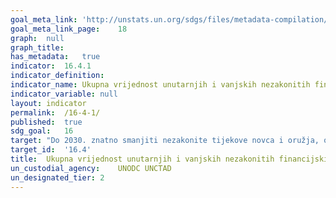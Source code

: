 ```yaml
---	
goal_meta_link:	'http://unstats.un.org/sdgs/files/metadata-compilation/Metadata-Goal-16.pdf'
goal_meta_link_page:	18
graph:	null
graph_title:	
has_metadata:	true
indicator:	16.4.1
indicator_definition:	
indicator_name:	Ukupna vrijednost unutarnjih i vanjskih nezakonitih financijskih tokova (u tekućim američkim dolarima)
indicator_variable:	null
layout:	indicator
permalink:	/16-4-1/
published:	true
sdg_goal:	16
target:	"Do 2030. znatno smanjiti nezakonite tijekove novca i oružja, osnažiti pronalaženje i povrat ukradene imovine i boriti se protiv svih oblika organiziranog kriminala"
target_id:	'16.4'
title:	Ukupna vrijednost unutarnjih i vanjskih nezakonitih financijskih tokova (u tekućim američkim dolarima)
un_custodial_agency:	UNODC UNCTAD
un_designated_tier:	2
---	
```

